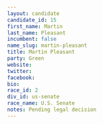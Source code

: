 ```yaml
---
layout: candidate
candidate_id: 15
first_name: Martin
last_name: Pleasant
incumbent: false
name_slug: martin-pleasant
title: Martin Pleasant
party: Green
website: 
twitter: 
facebook: 
bio: 
race_id: 2
div_id: us-senate
race_name: U.S. Senate
notes: Pending legal decision
---
```

